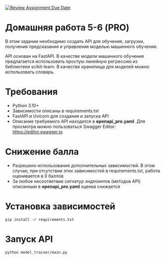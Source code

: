[![Review Assignment Due Date](https://classroom.github.com/assets/deadline-readme-button-22041afd0340ce965d47ae6ef1cefeee28c7c493a6346c4f15d667ab976d596c.svg)](https://classroom.github.com/a/pBuX0a9_)
# Домашняя работа 5-6 (PRO)

В этом задании необходимо создать API для обучения, загрузки, 
получения предсказания и управления моделью машинного обучения. 

API основан на FastAPI. В качестве модели машинного обучения предлагается использовать простую линейную регрессию из библиотеки scikit-learn. 
В качестве хранилища для моделей можно использовать словарь.


# Требования
- Python 3.10+
- Зависимости описаны в requirements.txt 
- FastAPI и Uvicorn для создания и запуска API
- Описание требуемого API находится в **openapi_pro.yaml**. Для просмотра можно пользоваться Swagger Editor: https://editor.swagger.io
  
# Снижение балла
- Разрешено использование дополнительных зависимостей. В этом случае, при отсутствии этих зависимостей в requirements.txt, работа оценивается в 0 баллов
- За любое несоответвие сигнатур эндпоинтов (методов API) описанным в **openapi_pro.yaml** оценка снижается

# Установка зависимостей 
```pip install -r requirements.txt```

# Запуск API
```python model_trainer/main.py```
